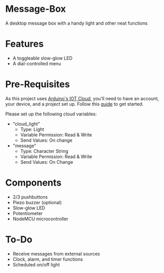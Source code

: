 # Message-Box
A desktop message box with a handy light and other neat functions

# Features
- A toggleable slow-glow LED
- A dial-controlled menu

# Pre-Requisites
As this project uses [Arduino's IOT Cloud](https://create.arduino.cc/iot), you'll need to have an account, your device, and a project set up. Follow this [guide](https://docs.arduino.cc/arduino-cloud/getting-started/iot-cloud-getting-started) to get started.

Please set up the following cloud variables:
- "cloud_light" 
  - Type: Light
  - Variable Permission: Read & Write
  - Send Values: On change
- "message"
  - Type: Character String
  - Variable Permission: Read & Write
  - Send Values: On Change
  
# Components
- 2/3 pushbuttons
- Piezo buzzer (optional)
- Slow-glow LED
- Potentiometer 
- NodeMCU microcontroller

# To-Do
- Receive messages from external sources
- Clock, alarm, and timer functions
- Scheduled on/off light
